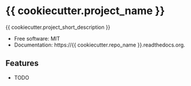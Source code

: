 # {{ cookiecutter.project_name }}

{{ cookiecutter.project_short_description }}

-   Free software: MIT
-   Documentation: https://{{ cookiecutter.repo_name }}.readthedocs.org.

## Features

-   TODO
